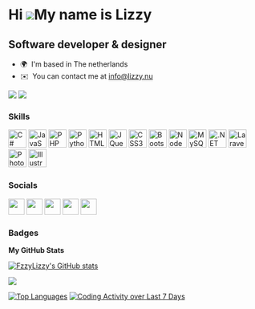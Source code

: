 Hi ![](https://user-images.githubusercontent.com/18350557/176309783-0785949b-9127-417c-8b55-ab5a4333674e.gif)My name is Lizzy
=============================================================================================================================

Software developer & designer
-----------------------------

* 🌍  I'm based in The netherlands
* ✉️  You can contact me at [info@lizzy.nu](mailto:info@lizzy.nu)

<a href="https://www.github.com/FzzyLizzy" target="_blank" rel="noreferrer"><img src="https://img.shields.io/github/followers/FzzyLizzy?logo=github&style=for-the-badge&color=ec4899&labelColor=1c1917"/></a>
<a href="https://wakatime.com/@504b33df-0b09-4f95-9cf6-ca9ecc883c7f"><img src="https://wakatime.com/badge/user/504b33df-0b09-4f95-9cf6-ca9ecc883c7f.svg"/></a>

### Skills

<p align="left">
<a href="https://docs.microsoft.com/en-us/dotnet/csharp/" target="_blank" rel="noreferrer"><img src="https://raw.githubusercontent.com/danielcranney/readme-generator/main/public/icons/skills/csharp-colored.svg" width="36" height="36" alt="C#" /></a>
<a href="https://developer.mozilla.org/en-US/docs/Web/JavaScript" target="_blank" rel="noreferrer"><img src="https://raw.githubusercontent.com/danielcranney/readme-generator/main/public/icons/skills/javascript-colored.svg" width="36" height="36" alt="JavaScript" /></a>
<a href="https://www.php.net/" target="_blank" rel="noreferrer"><img src="https://raw.githubusercontent.com/danielcranney/readme-generator/main/public/icons/skills/php-colored.svg" width="36" height="36" alt="PHP" /></a>
<a href="https://www.python.org/" target="_blank" rel="noreferrer"><img src="https://raw.githubusercontent.com/danielcranney/readme-generator/main/public/icons/skills/python-colored.svg" width="36" height="36" alt="Python" /></a>
<a href="https://developer.mozilla.org/en-US/docs/Glossary/HTML5" target="_blank" rel="noreferrer"><img src="https://raw.githubusercontent.com/danielcranney/readme-generator/main/public/icons/skills/html5-colored.svg" width="36" height="36" alt="HTML5" /></a>
<a href="https://jquery.com/" target="_blank" rel="noreferrer"><img src="https://raw.githubusercontent.com/danielcranney/readme-generator/main/public/icons/skills/jquery-colored.svg" width="36" height="36" alt="JQuery" /></a>
<a href="https://www.w3.org/TR/CSS/#css" target="_blank" rel="noreferrer"><img src="https://raw.githubusercontent.com/danielcranney/readme-generator/main/public/icons/skills/css3-colored.svg" width="36" height="36" alt="CSS3" /></a>
<a href="https://getbootstrap.com/" target="_blank" rel="noreferrer"><img src="https://raw.githubusercontent.com/danielcranney/readme-generator/main/public/icons/skills/bootstrap-colored.svg" width="36" height="36" alt="Bootstrap" /></a>
<a href="https://nodejs.org/en/" target="_blank" rel="noreferrer"><img src="https://raw.githubusercontent.com/danielcranney/readme-generator/main/public/icons/skills/nodejs-colored.svg" width="36" height="36" alt="NodeJS" /></a>
<a href="https://www.mysql.com/" target="_blank" rel="noreferrer"><img src="https://raw.githubusercontent.com/danielcranney/readme-generator/main/public/icons/skills/mysql-colored.svg" width="36" height="36" alt="MySQL" /></a>
<a href="https://dotnet.microsoft.com/en-us/" target="_blank" rel="noreferrer"><img src="https://raw.githubusercontent.com/danielcranney/readme-generator/main/public/icons/skills/dot-net-colored.svg" width="36" height="36" alt=".NET" /></a>
<a href="https://laravel.com/" target="_blank" rel="noreferrer"><img src="https://raw.githubusercontent.com/danielcranney/readme-generator/main/public/icons/skills/laravel-colored.svg" width="36" height="36" alt="Laravel" /></a>
<a href="https://www.adobe.com/uk/products/photoshop.html" target="_blank" rel="noreferrer"><img src="https://raw.githubusercontent.com/danielcranney/readme-generator/main/public/icons/skills/photoshop-colored-dark.svg" width="36" height="36" alt="Photoshop" /></a>
<a href="adobe.com/uk/products/illustrator.html" target="_blank" rel="noreferrer"><img src="https://raw.githubusercontent.com/danielcranney/readme-generator/main/public/icons/skills/illustrator-colored-dark.svg" width="36" height="36" alt="Illustrator" /></a>
</p>


### Socials

<p align="left">
<a href="https://discord.com/users/375273261250117652" target="_blank"  rel="noreferrer"><img src="https://www.google.com/s2/favicons?sz=64&domain=discord.com" width="32" height="32" /></a>
<a href="https://www.instagram.com/fzzylizzyx/" target="_blank" rel="noreferrer"><img src="https://www.google.com/s2/favicons?sz=64&domain=instagram.com" width="32" height="32" /></a>
<a href="https://x.com/FzzyLizzy" target="_blank" rel="noreferrer"><img src="https://www.google.com/s2/favicons?sz=64&domain=x.com" width="32" height="32" /></a> 
<a href="https://www.twitch.tv/FzzyLizzyx" target="_blank" rel="noreferrer"><img src="https://www.google.com/s2/favicons?sz=64&domain=twitch.tv" width="32" height="32" /></a>
<a href="https://huggingface.co/FzzyLizzy" target="_blank" rel="noreferrer"><img src="https://www.google.com/s2/favicons?sz=64&domain=huggingface.co" width="32" height="32" /></a>
</p>

### Badges

<b>My GitHub Stats</b>

<a href="http://www.github.com/FzzyLizzy"><img src="https://lizzy.nu/storage/github_stats.svg" alt="FzzyLizzy's GitHub stats" /></a>

<a href="http://www.github.com/FzzyLizzy"><img src="https://github-readme-streak-stats.herokuapp.com/?user=FzzyLizzy&stroke=ffffff&background=1c1917&ring=ec4899&fire=ec4899&currStreakNum=ffffff&currStreakLabel=ec4899&sideNums=ffffff&sideLabels=ffffff&dates=ffffff&hide_border=true" /></a>

<a href="https://github.com/FzzyLizzy" align="left"><img src="https://wakatime.com/share/@FzzyLizzy/c5a9a4b0-fa9d-4764-b7fe-a3fad00fc212.svg" alt="Top Languages" /></a>
<a href="https://github.com/FzzyLizzy" align="left"><img src="https://wakatime.com/share/@FzzyLizzy/f6a754d2-e483-49da-9ae2-8801015b55aa.svg" alt="Coding Activity over Last 7 Days" /></a>

